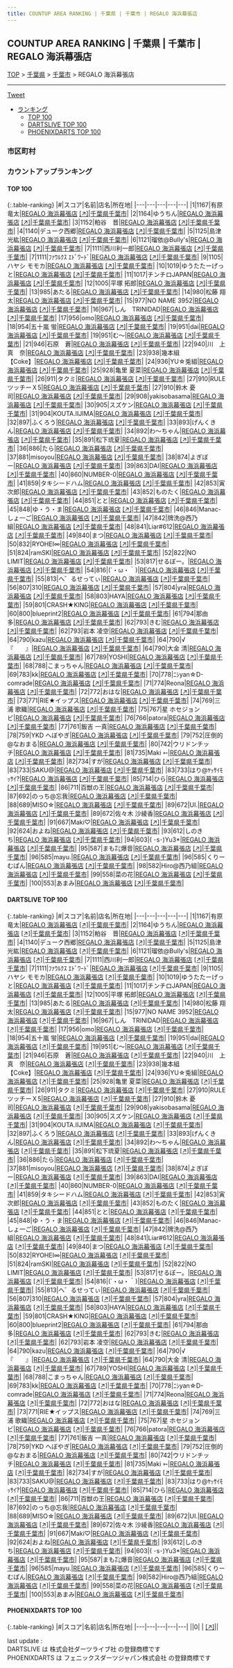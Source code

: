```yaml
---
title: COUNTUP AREA RANKING | 千葉県 | 千葉市 | REGALO 海浜幕張店
---
```

## COUNTUP AREA RANKING | 千葉県 | 千葉市 | REGALO 海浜幕張店

[TOP](/darts/rank/) > [千葉県](/darts/rank/千葉県/) > [千葉市](/darts/rank/千葉県/千葉市/) > REGALO 海浜幕張店

___

<a href="https://twitter.com/share?ref_src=twsrc%5Etfw" data-text="COUNTUP AREA RANKING | 千葉県千葉市REGALO 海浜幕張店" class="twitter-share-button" data-hashtags="DARTSLIVE,PHOENIXDARTS,darts,ダーツ" data-show-count="false">Tweet</a>

* [ランキング](#カウントアップランキング)
    * [TOP 100](#top-100)
    * [DARTSLIVE TOP 100](#dartslive-top-100)
    * [PHOENIXDARTS TOP 100](#phoenixdarts-top-100)

### 市区町村

<ul>

</ul>

### カウントアップランキング

#### TOP 100



{:.table-ranking}
|#|スコア|名前|店名|所在地|
|---|---|---|---|---|
|1|1167|<span class="rank-name-dl">有原 竜太</span>|<a href="/darts/rank/shops/b5b90037bdfacbd058d385ea46352d8f.html">REGALO 海浜幕張店</a> <a href="https://search.dartslive.com/jp/shop/b5b90037bdfacbd058d385ea46352d8f">[↗]</a>|<a href="/darts/rank/千葉県/千葉市">千葉県千葉市</a>|
|2|1164|<span class="rank-name-dl">ゆうちん</span>|<a href="/darts/rank/shops/b5b90037bdfacbd058d385ea46352d8f.html">REGALO 海浜幕張店</a> <a href="https://search.dartslive.com/jp/shop/b5b90037bdfacbd058d385ea46352d8f">[↗]</a>|<a href="/darts/rank/千葉県/千葉市">千葉県千葉市</a>|
|3|1152|<span class="rank-name-dl">粕谷　晋</span>|<a href="/darts/rank/shops/b5b90037bdfacbd058d385ea46352d8f.html">REGALO 海浜幕張店</a> <a href="https://search.dartslive.com/jp/shop/b5b90037bdfacbd058d385ea46352d8f">[↗]</a>|<a href="/darts/rank/千葉県/千葉市">千葉県千葉市</a>|
|4|1140|<span class="rank-name-dl">デューク西郷</span>|<a href="/darts/rank/shops/b5b90037bdfacbd058d385ea46352d8f.html">REGALO 海浜幕張店</a> <a href="https://search.dartslive.com/jp/shop/b5b90037bdfacbd058d385ea46352d8f">[↗]</a>|<a href="/darts/rank/千葉県/千葉市">千葉県千葉市</a>|
|5|1125|<span class="rank-name-dl">島津 光紘</span>|<a href="/darts/rank/shops/b5b90037bdfacbd058d385ea46352d8f.html">REGALO 海浜幕張店</a> <a href="https://search.dartslive.com/jp/shop/b5b90037bdfacbd058d385ea46352d8f">[↗]</a>|<a href="/darts/rank/千葉県/千葉市">千葉県千葉市</a>|
|6|1121|<span class="rank-name-dl">瑠依@Bully&#x27;s</span>|<a href="/darts/rank/shops/b5b90037bdfacbd058d385ea46352d8f.html">REGALO 海浜幕張店</a> <a href="https://search.dartslive.com/jp/shop/b5b90037bdfacbd058d385ea46352d8f">[↗]</a>|<a href="/darts/rank/千葉県/千葉市">千葉県千葉市</a>|
|7|1111|<span class="rank-name-dl">西川利一郎</span>|<a href="/darts/rank/shops/b5b90037bdfacbd058d385ea46352d8f.html">REGALO 海浜幕張店</a> <a href="https://search.dartslive.com/jp/shop/b5b90037bdfacbd058d385ea46352d8f">[↗]</a>|<a href="/darts/rank/千葉県/千葉市">千葉県千葉市</a>|
|7|1111|<span class="rank-name-dl">ﾌｧｳﾙｸｽ ｴﾄﾞﾜｰﾄﾞ</span>|<a href="/darts/rank/shops/b5b90037bdfacbd058d385ea46352d8f.html">REGALO 海浜幕張店</a> <a href="https://search.dartslive.com/jp/shop/b5b90037bdfacbd058d385ea46352d8f">[↗]</a>|<a href="/darts/rank/千葉県/千葉市">千葉県千葉市</a>|
|9|1105|<span class="rank-name-dl">ハヤシ モモカ</span>|<a href="/darts/rank/shops/b5b90037bdfacbd058d385ea46352d8f.html">REGALO 海浜幕張店</a> <a href="https://search.dartslive.com/jp/shop/b5b90037bdfacbd058d385ea46352d8f">[↗]</a>|<a href="/darts/rank/千葉県/千葉市">千葉県千葉市</a>|
|10|1019|<span class="rank-name-dl">ゆうたたーげっと</span>|<a href="/darts/rank/shops/b5b90037bdfacbd058d385ea46352d8f.html">REGALO 海浜幕張店</a> <a href="https://search.dartslive.com/jp/shop/b5b90037bdfacbd058d385ea46352d8f">[↗]</a>|<a href="/darts/rank/千葉県/千葉市">千葉県千葉市</a>|
|11|1017|<span class="rank-name-dl">チンチロJAPAN</span>|<a href="/darts/rank/shops/b5b90037bdfacbd058d385ea46352d8f.html">REGALO 海浜幕張店</a> <a href="https://search.dartslive.com/jp/shop/b5b90037bdfacbd058d385ea46352d8f">[↗]</a>|<a href="/darts/rank/千葉県/千葉市">千葉県千葉市</a>|
|12|1005|<span class="rank-name-dl">平塚 拓郎</span>|<a href="/darts/rank/shops/b5b90037bdfacbd058d385ea46352d8f.html">REGALO 海浜幕張店</a> <a href="https://search.dartslive.com/jp/shop/b5b90037bdfacbd058d385ea46352d8f">[↗]</a>|<a href="/darts/rank/千葉県/千葉市">千葉県千葉市</a>|
|13|985|<span class="rank-name-dl">あたる</span>|<a href="/darts/rank/shops/b5b90037bdfacbd058d385ea46352d8f.html">REGALO 海浜幕張店</a> <a href="https://search.dartslive.com/jp/shop/b5b90037bdfacbd058d385ea46352d8f">[↗]</a>|<a href="/darts/rank/千葉県/千葉市">千葉県千葉市</a>|
|14|980|<span class="rank-name-dl">松藤 翔太</span>|<a href="/darts/rank/shops/b5b90037bdfacbd058d385ea46352d8f.html">REGALO 海浜幕張店</a> <a href="https://search.dartslive.com/jp/shop/b5b90037bdfacbd058d385ea46352d8f">[↗]</a>|<a href="/darts/rank/千葉県/千葉市">千葉県千葉市</a>|
|15|977|<span class="rank-name-dl">NO NAME 3952</span>|<a href="/darts/rank/shops/b5b90037bdfacbd058d385ea46352d8f.html">REGALO 海浜幕張店</a> <a href="https://search.dartslive.com/jp/shop/b5b90037bdfacbd058d385ea46352d8f">[↗]</a>|<a href="/darts/rank/千葉県/千葉市">千葉県千葉市</a>|
|16|967|<span class="rank-name-dl">しん　TRINIDAD</span>|<a href="/darts/rank/shops/b5b90037bdfacbd058d385ea46352d8f.html">REGALO 海浜幕張店</a> <a href="https://search.dartslive.com/jp/shop/b5b90037bdfacbd058d385ea46352d8f">[↗]</a>|<a href="/darts/rank/千葉県/千葉市">千葉県千葉市</a>|
|17|956|<span class="rank-name-dl">omo</span>|<a href="/darts/rank/shops/b5b90037bdfacbd058d385ea46352d8f.html">REGALO 海浜幕張店</a> <a href="https://search.dartslive.com/jp/shop/b5b90037bdfacbd058d385ea46352d8f">[↗]</a>|<a href="/darts/rank/千葉県/千葉市">千葉県千葉市</a>|
|18|954|<span class="rank-name-dl">五十嵐 蛍</span>|<a href="/darts/rank/shops/b5b90037bdfacbd058d385ea46352d8f.html">REGALO 海浜幕張店</a> <a href="https://search.dartslive.com/jp/shop/b5b90037bdfacbd058d385ea46352d8f">[↗]</a>|<a href="/darts/rank/千葉県/千葉市">千葉県千葉市</a>|
|19|951|<span class="rank-name-dl">dai</span>|<a href="/darts/rank/shops/b5b90037bdfacbd058d385ea46352d8f.html">REGALO 海浜幕張店</a> <a href="https://search.dartslive.com/jp/shop/b5b90037bdfacbd058d385ea46352d8f">[↗]</a>|<a href="/darts/rank/千葉県/千葉市">千葉県千葉市</a>|
|19|951|<span class="rank-name-dl">む〜</span>|<a href="/darts/rank/shops/b5b90037bdfacbd058d385ea46352d8f.html">REGALO 海浜幕張店</a> <a href="https://search.dartslive.com/jp/shop/b5b90037bdfacbd058d385ea46352d8f">[↗]</a>|<a href="/darts/rank/千葉県/千葉市">千葉県千葉市</a>|
|21|946|<span class="rank-name-dl">石原　蒼</span>|<a href="/darts/rank/shops/b5b90037bdfacbd058d385ea46352d8f.html">REGALO 海浜幕張店</a> <a href="https://search.dartslive.com/jp/shop/b5b90037bdfacbd058d385ea46352d8f">[↗]</a>|<a href="/darts/rank/千葉県/千葉市">千葉県千葉市</a>|
|22|940|<span class="rank-name-dl">川　上　　真　奈</span>|<a href="/darts/rank/shops/b5b90037bdfacbd058d385ea46352d8f.html">REGALO 海浜幕張店</a> <a href="https://search.dartslive.com/jp/shop/b5b90037bdfacbd058d385ea46352d8f">[↗]</a>|<a href="/darts/rank/千葉県/千葉市">千葉県千葉市</a>|
|23|938|<span class="rank-name-dl">幾本組【Coke】</span>|<a href="/darts/rank/shops/b5b90037bdfacbd058d385ea46352d8f.html">REGALO 海浜幕張店</a> <a href="https://search.dartslive.com/jp/shop/b5b90037bdfacbd058d385ea46352d8f">[↗]</a>|<a href="/darts/rank/千葉県/千葉市">千葉県千葉市</a>|
|24|936|<span class="rank-name-dl">YU☆兎組</span>|<a href="/darts/rank/shops/b5b90037bdfacbd058d385ea46352d8f.html">REGALO 海浜幕張店</a> <a href="https://search.dartslive.com/jp/shop/b5b90037bdfacbd058d385ea46352d8f">[↗]</a>|<a href="/darts/rank/千葉県/千葉市">千葉県千葉市</a>|
|25|928|<span class="rank-name-dl">亀里 夏菜</span>|<a href="/darts/rank/shops/b5b90037bdfacbd058d385ea46352d8f.html">REGALO 海浜幕張店</a> <a href="https://search.dartslive.com/jp/shop/b5b90037bdfacbd058d385ea46352d8f">[↗]</a>|<a href="/darts/rank/千葉県/千葉市">千葉県千葉市</a>|
|26|911|<span class="rank-name-dl">タクミ</span>|<a href="/darts/rank/shops/b5b90037bdfacbd058d385ea46352d8f.html">REGALO 海浜幕張店</a> <a href="https://search.dartslive.com/jp/shop/b5b90037bdfacbd058d385ea46352d8f">[↗]</a>|<a href="/darts/rank/千葉県/千葉市">千葉県千葉市</a>|
|27|910|<span class="rank-name-dl">RULEツッチーＸ5</span>|<a href="/darts/rank/shops/b5b90037bdfacbd058d385ea46352d8f.html">REGALO 海浜幕張店</a> <a href="https://search.dartslive.com/jp/shop/b5b90037bdfacbd058d385ea46352d8f">[↗]</a>|<a href="/darts/rank/千葉県/千葉市">千葉県千葉市</a>|
|27|910|<span class="rank-name-dl">鈴木 憂司</span>|<a href="/darts/rank/shops/b5b90037bdfacbd058d385ea46352d8f.html">REGALO 海浜幕張店</a> <a href="https://search.dartslive.com/jp/shop/b5b90037bdfacbd058d385ea46352d8f">[↗]</a>|<a href="/darts/rank/千葉県/千葉市">千葉県千葉市</a>|
|29|908|<span class="rank-name-dl">yakisobasama</span>|<a href="/darts/rank/shops/b5b90037bdfacbd058d385ea46352d8f.html">REGALO 海浜幕張店</a> <a href="https://search.dartslive.com/jp/shop/b5b90037bdfacbd058d385ea46352d8f">[↗]</a>|<a href="/darts/rank/千葉県/千葉市">千葉県千葉市</a>|
|30|905|<span class="rank-name-dl">スズケン</span>|<a href="/darts/rank/shops/b5b90037bdfacbd058d385ea46352d8f.html">REGALO 海浜幕張店</a> <a href="https://search.dartslive.com/jp/shop/b5b90037bdfacbd058d385ea46352d8f">[↗]</a>|<a href="/darts/rank/千葉県/千葉市">千葉県千葉市</a>|
|31|904|<span class="rank-name-dl">KOUTA.IIJIMA</span>|<a href="/darts/rank/shops/b5b90037bdfacbd058d385ea46352d8f.html">REGALO 海浜幕張店</a> <a href="https://search.dartslive.com/jp/shop/b5b90037bdfacbd058d385ea46352d8f">[↗]</a>|<a href="/darts/rank/千葉県/千葉市">千葉県千葉市</a>|
|32|897|<span class="rank-name-dl">ふくろう</span>|<a href="/darts/rank/shops/b5b90037bdfacbd058d385ea46352d8f.html">REGALO 海浜幕張店</a> <a href="https://search.dartslive.com/jp/shop/b5b90037bdfacbd058d385ea46352d8f">[↗]</a>|<a href="/darts/rank/千葉県/千葉市">千葉県千葉市</a>|
|33|893|<span class="rank-name-dl">げんくきん</span>|<a href="/darts/rank/shops/b5b90037bdfacbd058d385ea46352d8f.html">REGALO 海浜幕張店</a> <a href="https://search.dartslive.com/jp/shop/b5b90037bdfacbd058d385ea46352d8f">[↗]</a>|<a href="/darts/rank/千葉県/千葉市">千葉県千葉市</a>|
|34|892|<span class="rank-name-dl">わ〜ちゃん</span>|<a href="/darts/rank/shops/b5b90037bdfacbd058d385ea46352d8f.html">REGALO 海浜幕張店</a> <a href="https://search.dartslive.com/jp/shop/b5b90037bdfacbd058d385ea46352d8f">[↗]</a>|<a href="/darts/rank/千葉県/千葉市">千葉県千葉市</a>|
|35|891|<span class="rank-name-dl">松下琉夏</span>|<a href="/darts/rank/shops/b5b90037bdfacbd058d385ea46352d8f.html">REGALO 海浜幕張店</a> <a href="https://search.dartslive.com/jp/shop/b5b90037bdfacbd058d385ea46352d8f">[↗]</a>|<a href="/darts/rank/千葉県/千葉市">千葉県千葉市</a>|
|36|886|<span class="rank-name-dl">たら</span>|<a href="/darts/rank/shops/b5b90037bdfacbd058d385ea46352d8f.html">REGALO 海浜幕張店</a> <a href="https://search.dartslive.com/jp/shop/b5b90037bdfacbd058d385ea46352d8f">[↗]</a>|<a href="/darts/rank/千葉県/千葉市">千葉県千葉市</a>|
|37|881|<span class="rank-name-dl">misoyou</span>|<a href="/darts/rank/shops/b5b90037bdfacbd058d385ea46352d8f.html">REGALO 海浜幕張店</a> <a href="https://search.dartslive.com/jp/shop/b5b90037bdfacbd058d385ea46352d8f">[↗]</a>|<a href="/darts/rank/千葉県/千葉市">千葉県千葉市</a>|
|38|874|<span class="rank-name-dl">よぎぼー</span>|<a href="/darts/rank/shops/b5b90037bdfacbd058d385ea46352d8f.html">REGALO 海浜幕張店</a> <a href="https://search.dartslive.com/jp/shop/b5b90037bdfacbd058d385ea46352d8f">[↗]</a>|<a href="/darts/rank/千葉県/千葉市">千葉県千葉市</a>|
|39|863|<span class="rank-name-dl">DAI</span>|<a href="/darts/rank/shops/b5b90037bdfacbd058d385ea46352d8f.html">REGALO 海浜幕張店</a> <a href="https://search.dartslive.com/jp/shop/b5b90037bdfacbd058d385ea46352d8f">[↗]</a>|<a href="/darts/rank/千葉県/千葉市">千葉県千葉市</a>|
|40|860|<span class="rank-name-dl">NUMBER-0</span>|<a href="/darts/rank/shops/b5b90037bdfacbd058d385ea46352d8f.html">REGALO 海浜幕張店</a> <a href="https://search.dartslive.com/jp/shop/b5b90037bdfacbd058d385ea46352d8f">[↗]</a>|<a href="/darts/rank/千葉県/千葉市">千葉県千葉市</a>|
|41|859|<span class="rank-name-dl">タキシードハム</span>|<a href="/darts/rank/shops/b5b90037bdfacbd058d385ea46352d8f.html">REGALO 海浜幕張店</a> <a href="https://search.dartslive.com/jp/shop/b5b90037bdfacbd058d385ea46352d8f">[↗]</a>|<a href="/darts/rank/千葉県/千葉市">千葉県千葉市</a>|
|42|853|<span class="rank-name-dl">寅次郎</span>|<a href="/darts/rank/shops/b5b90037bdfacbd058d385ea46352d8f.html">REGALO 海浜幕張店</a> <a href="https://search.dartslive.com/jp/shop/b5b90037bdfacbd058d385ea46352d8f">[↗]</a>|<a href="/darts/rank/千葉県/千葉市">千葉県千葉市</a>|
|43|852|<span class="rank-name-dl">ものたく</span>|<a href="/darts/rank/shops/b5b90037bdfacbd058d385ea46352d8f.html">REGALO 海浜幕張店</a> <a href="https://search.dartslive.com/jp/shop/b5b90037bdfacbd058d385ea46352d8f">[↗]</a>|<a href="/darts/rank/千葉県/千葉市">千葉県千葉市</a>|
|44|851|<span class="rank-name-dl">とと</span>|<a href="/darts/rank/shops/b5b90037bdfacbd058d385ea46352d8f.html">REGALO 海浜幕張店</a> <a href="https://search.dartslive.com/jp/shop/b5b90037bdfacbd058d385ea46352d8f">[↗]</a>|<a href="/darts/rank/千葉県/千葉市">千葉県千葉市</a>|
|45|848|<span class="rank-name-dl">ゆ・う・ま</span>|<a href="/darts/rank/shops/b5b90037bdfacbd058d385ea46352d8f.html">REGALO 海浜幕張店</a> <a href="https://search.dartslive.com/jp/shop/b5b90037bdfacbd058d385ea46352d8f">[↗]</a>|<a href="/darts/rank/千葉県/千葉市">千葉県千葉市</a>|
|46|846|<span class="rank-name-dl">Manac-しょ一ご</span>|<a href="/darts/rank/shops/b5b90037bdfacbd058d385ea46352d8f.html">REGALO 海浜幕張店</a> <a href="https://search.dartslive.com/jp/shop/b5b90037bdfacbd058d385ea46352d8f">[↗]</a>|<a href="/darts/rank/千葉県/千葉市">千葉県千葉市</a>|
|47|842|<span class="rank-name-dl">牌洗@西乃組</span>|<a href="/darts/rank/shops/b5b90037bdfacbd058d385ea46352d8f.html">REGALO 海浜幕張店</a> <a href="https://search.dartslive.com/jp/shop/b5b90037bdfacbd058d385ea46352d8f">[↗]</a>|<a href="/darts/rank/千葉県/千葉市">千葉県千葉市</a>|
|48|841|<span class="rank-name-dl">Liar#612</span>|<a href="/darts/rank/shops/b5b90037bdfacbd058d385ea46352d8f.html">REGALO 海浜幕張店</a> <a href="https://search.dartslive.com/jp/shop/b5b90037bdfacbd058d385ea46352d8f">[↗]</a>|<a href="/darts/rank/千葉県/千葉市">千葉県千葉市</a>|
|49|840|<span class="rank-name-dl">まつ</span>|<a href="/darts/rank/shops/b5b90037bdfacbd058d385ea46352d8f.html">REGALO 海浜幕張店</a> <a href="https://search.dartslive.com/jp/shop/b5b90037bdfacbd058d385ea46352d8f">[↗]</a>|<a href="/darts/rank/千葉県/千葉市">千葉県千葉市</a>|
|50|832|<span class="rank-name-dl">RYOHEI∞</span>|<a href="/darts/rank/shops/b5b90037bdfacbd058d385ea46352d8f.html">REGALO 海浜幕張店</a> <a href="https://search.dartslive.com/jp/shop/b5b90037bdfacbd058d385ea46352d8f">[↗]</a>|<a href="/darts/rank/千葉県/千葉市">千葉県千葉市</a>|
|51|824|<span class="rank-name-dl">ramSKI</span>|<a href="/darts/rank/shops/b5b90037bdfacbd058d385ea46352d8f.html">REGALO 海浜幕張店</a> <a href="https://search.dartslive.com/jp/shop/b5b90037bdfacbd058d385ea46352d8f">[↗]</a>|<a href="/darts/rank/千葉県/千葉市">千葉県千葉市</a>|
|52|822|<span class="rank-name-dl">NO LIMIT</span>|<a href="/darts/rank/shops/b5b90037bdfacbd058d385ea46352d8f.html">REGALO 海浜幕張店</a> <a href="https://search.dartslive.com/jp/shop/b5b90037bdfacbd058d385ea46352d8f">[↗]</a>|<a href="/darts/rank/千葉県/千葉市">千葉県千葉市</a>|
|53|817|<span class="rank-name-dl">せるぼー。</span>|<a href="/darts/rank/shops/b5b90037bdfacbd058d385ea46352d8f.html">REGALO 海浜幕張店</a> <a href="https://search.dartslive.com/jp/shop/b5b90037bdfacbd058d385ea46352d8f">[↗]</a>|<a href="/darts/rank/千葉県/千葉市">千葉県千葉市</a>|
|54|816|<span class="rank-name-dl">(´・ω・｀)</span>|<a href="/darts/rank/shops/b5b90037bdfacbd058d385ea46352d8f.html">REGALO 海浜幕張店</a> <a href="https://search.dartslive.com/jp/shop/b5b90037bdfacbd058d385ea46352d8f">[↗]</a>|<a href="/darts/rank/千葉県/千葉市">千葉県千葉市</a>|
|55|813|<span class="rank-name-dl">へ゛るせってぃ</span>|<a href="/darts/rank/shops/b5b90037bdfacbd058d385ea46352d8f.html">REGALO 海浜幕張店</a> <a href="https://search.dartslive.com/jp/shop/b5b90037bdfacbd058d385ea46352d8f">[↗]</a>|<a href="/darts/rank/千葉県/千葉市">千葉県千葉市</a>|
|56|807|<span class="rank-name-dl">310</span>|<a href="/darts/rank/shops/b5b90037bdfacbd058d385ea46352d8f.html">REGALO 海浜幕張店</a> <a href="https://search.dartslive.com/jp/shop/b5b90037bdfacbd058d385ea46352d8f">[↗]</a>|<a href="/darts/rank/千葉県/千葉市">千葉県千葉市</a>|
|57|804|<span class="rank-name-dl">yra</span>|<a href="/darts/rank/shops/b5b90037bdfacbd058d385ea46352d8f.html">REGALO 海浜幕張店</a> <a href="https://search.dartslive.com/jp/shop/b5b90037bdfacbd058d385ea46352d8f">[↗]</a>|<a href="/darts/rank/千葉県/千葉市">千葉県千葉市</a>|
|58|803|<span class="rank-name-dl">HAYA</span>|<a href="/darts/rank/shops/b5b90037bdfacbd058d385ea46352d8f.html">REGALO 海浜幕張店</a> <a href="https://search.dartslive.com/jp/shop/b5b90037bdfacbd058d385ea46352d8f">[↗]</a>|<a href="/darts/rank/千葉県/千葉市">千葉県千葉市</a>|
|59|801|<span class="rank-name-dl">CRASH★KING</span>|<a href="/darts/rank/shops/b5b90037bdfacbd058d385ea46352d8f.html">REGALO 海浜幕張店</a> <a href="https://search.dartslive.com/jp/shop/b5b90037bdfacbd058d385ea46352d8f">[↗]</a>|<a href="/darts/rank/千葉県/千葉市">千葉県千葉市</a>|
|60|800|<span class="rank-name-dl">blueprint2</span>|<a href="/darts/rank/shops/b5b90037bdfacbd058d385ea46352d8f.html">REGALO 海浜幕張店</a> <a href="https://search.dartslive.com/jp/shop/b5b90037bdfacbd058d385ea46352d8f">[↗]</a>|<a href="/darts/rank/千葉県/千葉市">千葉県千葉市</a>|
|61|794|<span class="rank-name-dl">那由多</span>|<a href="/darts/rank/shops/b5b90037bdfacbd058d385ea46352d8f.html">REGALO 海浜幕張店</a> <a href="https://search.dartslive.com/jp/shop/b5b90037bdfacbd058d385ea46352d8f">[↗]</a>|<a href="/darts/rank/千葉県/千葉市">千葉県千葉市</a>|
|62|793|<span class="rank-name-dl">きむ</span>|<a href="/darts/rank/shops/b5b90037bdfacbd058d385ea46352d8f.html">REGALO 海浜幕張店</a> <a href="https://search.dartslive.com/jp/shop/b5b90037bdfacbd058d385ea46352d8f">[↗]</a>|<a href="/darts/rank/千葉県/千葉市">千葉県千葉市</a>|
|62|793|<span class="rank-name-dl">岩本 凌空</span>|<a href="/darts/rank/shops/b5b90037bdfacbd058d385ea46352d8f.html">REGALO 海浜幕張店</a> <a href="https://search.dartslive.com/jp/shop/b5b90037bdfacbd058d385ea46352d8f">[↗]</a>|<a href="/darts/rank/千葉県/千葉市">千葉県千葉市</a>|
|64|790|<span class="rank-name-dl">kazu</span>|<a href="/darts/rank/shops/b5b90037bdfacbd058d385ea46352d8f.html">REGALO 海浜幕張店</a> <a href="https://search.dartslive.com/jp/shop/b5b90037bdfacbd058d385ea46352d8f">[↗]</a>|<a href="/darts/rank/千葉県/千葉市">千葉県千葉市</a>|
|64|790|<span class="rank-name-dl">√『　　』</span>|<a href="/darts/rank/shops/b5b90037bdfacbd058d385ea46352d8f.html">REGALO 海浜幕張店</a> <a href="https://search.dartslive.com/jp/shop/b5b90037bdfacbd058d385ea46352d8f">[↗]</a>|<a href="/darts/rank/千葉県/千葉市">千葉県千葉市</a>|
|64|790|<span class="rank-name-dl">大金 清</span>|<a href="/darts/rank/shops/b5b90037bdfacbd058d385ea46352d8f.html">REGALO 海浜幕張店</a> <a href="https://search.dartslive.com/jp/shop/b5b90037bdfacbd058d385ea46352d8f">[↗]</a>|<a href="/darts/rank/千葉県/千葉市">千葉県千葉市</a>|
|67|789|<span class="rank-name-dl">YOSHI</span>|<a href="/darts/rank/shops/b5b90037bdfacbd058d385ea46352d8f.html">REGALO 海浜幕張店</a> <a href="https://search.dartslive.com/jp/shop/b5b90037bdfacbd058d385ea46352d8f">[↗]</a>|<a href="/darts/rank/千葉県/千葉市">千葉県千葉市</a>|
|68|788|<span class="rank-name-dl">こまっちゃん</span>|<a href="/darts/rank/shops/b5b90037bdfacbd058d385ea46352d8f.html">REGALO 海浜幕張店</a> <a href="https://search.dartslive.com/jp/shop/b5b90037bdfacbd058d385ea46352d8f">[↗]</a>|<a href="/darts/rank/千葉県/千葉市">千葉県千葉市</a>|
|69|783|<span class="rank-name-dl">kk</span>|<a href="/darts/rank/shops/b5b90037bdfacbd058d385ea46352d8f.html">REGALO 海浜幕張店</a> <a href="https://search.dartslive.com/jp/shop/b5b90037bdfacbd058d385ea46352d8f">[↗]</a>|<a href="/darts/rank/千葉県/千葉市">千葉県千葉市</a>|
|70|778|<span class="rank-name-dl">ﾆｼyan☆D-comrade</span>|<a href="/darts/rank/shops/b5b90037bdfacbd058d385ea46352d8f.html">REGALO 海浜幕張店</a> <a href="https://search.dartslive.com/jp/shop/b5b90037bdfacbd058d385ea46352d8f">[↗]</a>|<a href="/darts/rank/千葉県/千葉市">千葉県千葉市</a>|
|71|774|<span class="rank-name-dl">Reona</span>|<a href="/darts/rank/shops/b5b90037bdfacbd058d385ea46352d8f.html">REGALO 海浜幕張店</a> <a href="https://search.dartslive.com/jp/shop/b5b90037bdfacbd058d385ea46352d8f">[↗]</a>|<a href="/darts/rank/千葉県/千葉市">千葉県千葉市</a>|
|72|772|<span class="rank-name-dl">おはな</span>|<a href="/darts/rank/shops/b5b90037bdfacbd058d385ea46352d8f.html">REGALO 海浜幕張店</a> <a href="https://search.dartslive.com/jp/shop/b5b90037bdfacbd058d385ea46352d8f">[↗]</a>|<a href="/darts/rank/千葉県/千葉市">千葉県千葉市</a>|
|73|771|<span class="rank-name-dl">RIE★イップス</span>|<a href="/darts/rank/shops/b5b90037bdfacbd058d385ea46352d8f.html">REGALO 海浜幕張店</a> <a href="https://search.dartslive.com/jp/shop/b5b90037bdfacbd058d385ea46352d8f">[↗]</a>|<a href="/darts/rank/千葉県/千葉市">千葉県千葉市</a>|
|74|769|<span class="rank-name-dl">三浦 歌織</span>|<a href="/darts/rank/shops/b5b90037bdfacbd058d385ea46352d8f.html">REGALO 海浜幕張店</a> <a href="https://search.dartslive.com/jp/shop/b5b90037bdfacbd058d385ea46352d8f">[↗]</a>|<a href="/darts/rank/千葉県/千葉市">千葉県千葉市</a>|
|75|767|<span class="rank-name-dl">星 ホセジョンビ</span>|<a href="/darts/rank/shops/b5b90037bdfacbd058d385ea46352d8f.html">REGALO 海浜幕張店</a> <a href="https://search.dartslive.com/jp/shop/b5b90037bdfacbd058d385ea46352d8f">[↗]</a>|<a href="/darts/rank/千葉県/千葉市">千葉県千葉市</a>|
|76|766|<span class="rank-name-dl">patora</span>|<a href="/darts/rank/shops/b5b90037bdfacbd058d385ea46352d8f.html">REGALO 海浜幕張店</a> <a href="https://search.dartslive.com/jp/shop/b5b90037bdfacbd058d385ea46352d8f">[↗]</a>|<a href="/darts/rank/千葉県/千葉市">千葉県千葉市</a>|
|77|761|<span class="rank-name-dl">飯吉 一真</span>|<a href="/darts/rank/shops/b5b90037bdfacbd058d385ea46352d8f.html">REGALO 海浜幕張店</a> <a href="https://search.dartslive.com/jp/shop/b5b90037bdfacbd058d385ea46352d8f">[↗]</a>|<a href="/darts/rank/千葉県/千葉市">千葉県千葉市</a>|
|78|759|<span class="rank-name-dl">YKD へぼやぎ</span>|<a href="/darts/rank/shops/b5b90037bdfacbd058d385ea46352d8f.html">REGALO 海浜幕張店</a> <a href="https://search.dartslive.com/jp/shop/b5b90037bdfacbd058d385ea46352d8f">[↗]</a>|<a href="/darts/rank/千葉県/千葉市">千葉県千葉市</a>|
|79|752|<span class="rank-name-dl">圧倒的@なおまる</span>|<a href="/darts/rank/shops/b5b90037bdfacbd058d385ea46352d8f.html">REGALO 海浜幕張店</a> <a href="https://search.dartslive.com/jp/shop/b5b90037bdfacbd058d385ea46352d8f">[↗]</a>|<a href="/darts/rank/千葉県/千葉市">千葉県千葉市</a>|
|80|742|<span class="rank-name-dl">ウリドンチッチ</span>|<a href="/darts/rank/shops/b5b90037bdfacbd058d385ea46352d8f.html">REGALO 海浜幕張店</a> <a href="https://search.dartslive.com/jp/shop/b5b90037bdfacbd058d385ea46352d8f">[↗]</a>|<a href="/darts/rank/千葉県/千葉市">千葉県千葉市</a>|
|81|735|<span class="rank-name-dl">Maki ➳</span>|<a href="/darts/rank/shops/b5b90037bdfacbd058d385ea46352d8f.html">REGALO 海浜幕張店</a> <a href="https://search.dartslive.com/jp/shop/b5b90037bdfacbd058d385ea46352d8f">[↗]</a>|<a href="/darts/rank/千葉県/千葉市">千葉県千葉市</a>|
|82|734|<span class="rank-name-dl">すが</span>|<a href="/darts/rank/shops/b5b90037bdfacbd058d385ea46352d8f.html">REGALO 海浜幕張店</a> <a href="https://search.dartslive.com/jp/shop/b5b90037bdfacbd058d385ea46352d8f">[↗]</a>|<a href="/darts/rank/千葉県/千葉市">千葉県千葉市</a>|
|83|733|<span class="rank-name-dl">SAKU@</span>|<a href="/darts/rank/shops/b5b90037bdfacbd058d385ea46352d8f.html">REGALO 海浜幕張店</a> <a href="https://search.dartslive.com/jp/shop/b5b90037bdfacbd058d385ea46352d8f">[↗]</a>|<a href="/darts/rank/千葉県/千葉市">千葉県千葉市</a>|
|83|733|<span class="rank-name-dl">はり@ﾔｯｻｲﾓｯｻｲ?</span>|<a href="/darts/rank/shops/b5b90037bdfacbd058d385ea46352d8f.html">REGALO 海浜幕張店</a> <a href="https://search.dartslive.com/jp/shop/b5b90037bdfacbd058d385ea46352d8f">[↗]</a>|<a href="/darts/rank/千葉県/千葉市">千葉県千葉市</a>|
|85|714|<span class="rank-name-dl">ひら</span>|<a href="/darts/rank/shops/b5b90037bdfacbd058d385ea46352d8f.html">REGALO 海浜幕張店</a> <a href="https://search.dartslive.com/jp/shop/b5b90037bdfacbd058d385ea46352d8f">[↗]</a>|<a href="/darts/rank/千葉県/千葉市">千葉県千葉市</a>|
|86|711|<span class="rank-name-dl">百獣の王</span>|<a href="/darts/rank/shops/b5b90037bdfacbd058d385ea46352d8f.html">REGALO 海浜幕張店</a> <a href="https://search.dartslive.com/jp/shop/b5b90037bdfacbd058d385ea46352d8f">[↗]</a>|<a href="/darts/rank/千葉県/千葉市">千葉県千葉市</a>|
|87|692|<span class="rank-name-dl">のっち@忘我</span>|<a href="/darts/rank/shops/b5b90037bdfacbd058d385ea46352d8f.html">REGALO 海浜幕張店</a> <a href="https://search.dartslive.com/jp/shop/b5b90037bdfacbd058d385ea46352d8f">[↗]</a>|<a href="/darts/rank/千葉県/千葉市">千葉県千葉市</a>|
|88|689|<span class="rank-name-dl">MISO☆</span>|<a href="/darts/rank/shops/b5b90037bdfacbd058d385ea46352d8f.html">REGALO 海浜幕張店</a> <a href="https://search.dartslive.com/jp/shop/b5b90037bdfacbd058d385ea46352d8f">[↗]</a>|<a href="/darts/rank/千葉県/千葉市">千葉県千葉市</a>|
|89|672|<span class="rank-name-dl">UI.</span>|<a href="/darts/rank/shops/b5b90037bdfacbd058d385ea46352d8f.html">REGALO 海浜幕張店</a> <a href="https://search.dartslive.com/jp/shop/b5b90037bdfacbd058d385ea46352d8f">[↗]</a>|<a href="/darts/rank/千葉県/千葉市">千葉県千葉市</a>|
|89|672|<span class="rank-name-dl">佐々木 沙綾香</span>|<a href="/darts/rank/shops/b5b90037bdfacbd058d385ea46352d8f.html">REGALO 海浜幕張店</a> <a href="https://search.dartslive.com/jp/shop/b5b90037bdfacbd058d385ea46352d8f">[↗]</a>|<a href="/darts/rank/千葉県/千葉市">千葉県千葉市</a>|
|91|667|<span class="rank-name-dl">Maki♡</span>|<a href="/darts/rank/shops/b5b90037bdfacbd058d385ea46352d8f.html">REGALO 海浜幕張店</a> <a href="https://search.dartslive.com/jp/shop/b5b90037bdfacbd058d385ea46352d8f">[↗]</a>|<a href="/darts/rank/千葉県/千葉市">千葉県千葉市</a>|
|92|624|<span class="rank-name-dl">およね</span>|<a href="/darts/rank/shops/b5b90037bdfacbd058d385ea46352d8f.html">REGALO 海浜幕張店</a> <a href="https://search.dartslive.com/jp/shop/b5b90037bdfacbd058d385ea46352d8f">[↗]</a>|<a href="/darts/rank/千葉県/千葉市">千葉県千葉市</a>|
|93|612|<span class="rank-name-dl">しのきち</span>|<a href="/darts/rank/shops/b5b90037bdfacbd058d385ea46352d8f.html">REGALO 海浜幕張店</a> <a href="https://search.dartslive.com/jp/shop/b5b90037bdfacbd058d385ea46352d8f">[↗]</a>|<a href="/darts/rank/千葉県/千葉市">千葉県千葉市</a>|
|94|603|<span class="rank-name-dl">( ･s･)Yu3*</span>|<a href="/darts/rank/shops/b5b90037bdfacbd058d385ea46352d8f.html">REGALO 海浜幕張店</a> <a href="https://search.dartslive.com/jp/shop/b5b90037bdfacbd058d385ea46352d8f">[↗]</a>|<a href="/darts/rank/千葉県/千葉市">千葉県千葉市</a>|
|95|587|<span class="rank-name-dl">まも㌠爆音</span>|<a href="/darts/rank/shops/b5b90037bdfacbd058d385ea46352d8f.html">REGALO 海浜幕張店</a> <a href="https://search.dartslive.com/jp/shop/b5b90037bdfacbd058d385ea46352d8f">[↗]</a>|<a href="/darts/rank/千葉県/千葉市">千葉県千葉市</a>|
|96|585|<span class="rank-name-dl">mayu.</span>|<a href="/darts/rank/shops/b5b90037bdfacbd058d385ea46352d8f.html">REGALO 海浜幕張店</a> <a href="https://search.dartslive.com/jp/shop/b5b90037bdfacbd058d385ea46352d8f">[↗]</a>|<a href="/darts/rank/千葉県/千葉市">千葉県千葉市</a>|
|96|585|<span class="rank-name-dl">くりーむぱん</span>|<a href="/darts/rank/shops/b5b90037bdfacbd058d385ea46352d8f.html">REGALO 海浜幕張店</a> <a href="https://search.dartslive.com/jp/shop/b5b90037bdfacbd058d385ea46352d8f">[↗]</a>|<a href="/darts/rank/千葉県/千葉市">千葉県千葉市</a>|
|98|582|<span class="rank-name-dl">Hiro@西乃組</span>|<a href="/darts/rank/shops/b5b90037bdfacbd058d385ea46352d8f.html">REGALO 海浜幕張店</a> <a href="https://search.dartslive.com/jp/shop/b5b90037bdfacbd058d385ea46352d8f">[↗]</a>|<a href="/darts/rank/千葉県/千葉市">千葉県千葉市</a>|
|99|558|<span class="rank-name-dl">菜の花</span>|<a href="/darts/rank/shops/b5b90037bdfacbd058d385ea46352d8f.html">REGALO 海浜幕張店</a> <a href="https://search.dartslive.com/jp/shop/b5b90037bdfacbd058d385ea46352d8f">[↗]</a>|<a href="/darts/rank/千葉県/千葉市">千葉県千葉市</a>|
|100|553|<span class="rank-name-dl">あまみ</span>|<a href="/darts/rank/shops/b5b90037bdfacbd058d385ea46352d8f.html">REGALO 海浜幕張店</a> <a href="https://search.dartslive.com/jp/shop/b5b90037bdfacbd058d385ea46352d8f">[↗]</a>|<a href="/darts/rank/千葉県/千葉市">千葉県千葉市</a>|


#### DARTSLIVE TOP 100



{:.table-ranking}
|#|スコア|名前|店名|所在地|
|---|---|---|---|---|
|1|1167|<span class="rank-name-dl">有原 竜太</span>|<a href="/darts/rank/shops/b5b90037bdfacbd058d385ea46352d8f.html">REGALO 海浜幕張店</a> <a href="https://search.dartslive.com/jp/shop/b5b90037bdfacbd058d385ea46352d8f">[↗]</a>|<a href="/darts/rank/千葉県/千葉市">千葉県千葉市</a>|
|2|1164|<span class="rank-name-dl">ゆうちん</span>|<a href="/darts/rank/shops/b5b90037bdfacbd058d385ea46352d8f.html">REGALO 海浜幕張店</a> <a href="https://search.dartslive.com/jp/shop/b5b90037bdfacbd058d385ea46352d8f">[↗]</a>|<a href="/darts/rank/千葉県/千葉市">千葉県千葉市</a>|
|3|1152|<span class="rank-name-dl">粕谷　晋</span>|<a href="/darts/rank/shops/b5b90037bdfacbd058d385ea46352d8f.html">REGALO 海浜幕張店</a> <a href="https://search.dartslive.com/jp/shop/b5b90037bdfacbd058d385ea46352d8f">[↗]</a>|<a href="/darts/rank/千葉県/千葉市">千葉県千葉市</a>|
|4|1140|<span class="rank-name-dl">デューク西郷</span>|<a href="/darts/rank/shops/b5b90037bdfacbd058d385ea46352d8f.html">REGALO 海浜幕張店</a> <a href="https://search.dartslive.com/jp/shop/b5b90037bdfacbd058d385ea46352d8f">[↗]</a>|<a href="/darts/rank/千葉県/千葉市">千葉県千葉市</a>|
|5|1125|<span class="rank-name-dl">島津 光紘</span>|<a href="/darts/rank/shops/b5b90037bdfacbd058d385ea46352d8f.html">REGALO 海浜幕張店</a> <a href="https://search.dartslive.com/jp/shop/b5b90037bdfacbd058d385ea46352d8f">[↗]</a>|<a href="/darts/rank/千葉県/千葉市">千葉県千葉市</a>|
|6|1121|<span class="rank-name-dl">瑠依@Bully&#x27;s</span>|<a href="/darts/rank/shops/b5b90037bdfacbd058d385ea46352d8f.html">REGALO 海浜幕張店</a> <a href="https://search.dartslive.com/jp/shop/b5b90037bdfacbd058d385ea46352d8f">[↗]</a>|<a href="/darts/rank/千葉県/千葉市">千葉県千葉市</a>|
|7|1111|<span class="rank-name-dl">西川利一郎</span>|<a href="/darts/rank/shops/b5b90037bdfacbd058d385ea46352d8f.html">REGALO 海浜幕張店</a> <a href="https://search.dartslive.com/jp/shop/b5b90037bdfacbd058d385ea46352d8f">[↗]</a>|<a href="/darts/rank/千葉県/千葉市">千葉県千葉市</a>|
|7|1111|<span class="rank-name-dl">ﾌｧｳﾙｸｽ ｴﾄﾞﾜｰﾄﾞ</span>|<a href="/darts/rank/shops/b5b90037bdfacbd058d385ea46352d8f.html">REGALO 海浜幕張店</a> <a href="https://search.dartslive.com/jp/shop/b5b90037bdfacbd058d385ea46352d8f">[↗]</a>|<a href="/darts/rank/千葉県/千葉市">千葉県千葉市</a>|
|9|1105|<span class="rank-name-dl">ハヤシ モモカ</span>|<a href="/darts/rank/shops/b5b90037bdfacbd058d385ea46352d8f.html">REGALO 海浜幕張店</a> <a href="https://search.dartslive.com/jp/shop/b5b90037bdfacbd058d385ea46352d8f">[↗]</a>|<a href="/darts/rank/千葉県/千葉市">千葉県千葉市</a>|
|10|1019|<span class="rank-name-dl">ゆうたたーげっと</span>|<a href="/darts/rank/shops/b5b90037bdfacbd058d385ea46352d8f.html">REGALO 海浜幕張店</a> <a href="https://search.dartslive.com/jp/shop/b5b90037bdfacbd058d385ea46352d8f">[↗]</a>|<a href="/darts/rank/千葉県/千葉市">千葉県千葉市</a>|
|11|1017|<span class="rank-name-dl">チンチロJAPAN</span>|<a href="/darts/rank/shops/b5b90037bdfacbd058d385ea46352d8f.html">REGALO 海浜幕張店</a> <a href="https://search.dartslive.com/jp/shop/b5b90037bdfacbd058d385ea46352d8f">[↗]</a>|<a href="/darts/rank/千葉県/千葉市">千葉県千葉市</a>|
|12|1005|<span class="rank-name-dl">平塚 拓郎</span>|<a href="/darts/rank/shops/b5b90037bdfacbd058d385ea46352d8f.html">REGALO 海浜幕張店</a> <a href="https://search.dartslive.com/jp/shop/b5b90037bdfacbd058d385ea46352d8f">[↗]</a>|<a href="/darts/rank/千葉県/千葉市">千葉県千葉市</a>|
|13|985|<span class="rank-name-dl">あたる</span>|<a href="/darts/rank/shops/b5b90037bdfacbd058d385ea46352d8f.html">REGALO 海浜幕張店</a> <a href="https://search.dartslive.com/jp/shop/b5b90037bdfacbd058d385ea46352d8f">[↗]</a>|<a href="/darts/rank/千葉県/千葉市">千葉県千葉市</a>|
|14|980|<span class="rank-name-dl">松藤 翔太</span>|<a href="/darts/rank/shops/b5b90037bdfacbd058d385ea46352d8f.html">REGALO 海浜幕張店</a> <a href="https://search.dartslive.com/jp/shop/b5b90037bdfacbd058d385ea46352d8f">[↗]</a>|<a href="/darts/rank/千葉県/千葉市">千葉県千葉市</a>|
|15|977|<span class="rank-name-dl">NO NAME 3952</span>|<a href="/darts/rank/shops/b5b90037bdfacbd058d385ea46352d8f.html">REGALO 海浜幕張店</a> <a href="https://search.dartslive.com/jp/shop/b5b90037bdfacbd058d385ea46352d8f">[↗]</a>|<a href="/darts/rank/千葉県/千葉市">千葉県千葉市</a>|
|16|967|<span class="rank-name-dl">しん　TRINIDAD</span>|<a href="/darts/rank/shops/b5b90037bdfacbd058d385ea46352d8f.html">REGALO 海浜幕張店</a> <a href="https://search.dartslive.com/jp/shop/b5b90037bdfacbd058d385ea46352d8f">[↗]</a>|<a href="/darts/rank/千葉県/千葉市">千葉県千葉市</a>|
|17|956|<span class="rank-name-dl">omo</span>|<a href="/darts/rank/shops/b5b90037bdfacbd058d385ea46352d8f.html">REGALO 海浜幕張店</a> <a href="https://search.dartslive.com/jp/shop/b5b90037bdfacbd058d385ea46352d8f">[↗]</a>|<a href="/darts/rank/千葉県/千葉市">千葉県千葉市</a>|
|18|954|<span class="rank-name-dl">五十嵐 蛍</span>|<a href="/darts/rank/shops/b5b90037bdfacbd058d385ea46352d8f.html">REGALO 海浜幕張店</a> <a href="https://search.dartslive.com/jp/shop/b5b90037bdfacbd058d385ea46352d8f">[↗]</a>|<a href="/darts/rank/千葉県/千葉市">千葉県千葉市</a>|
|19|951|<span class="rank-name-dl">dai</span>|<a href="/darts/rank/shops/b5b90037bdfacbd058d385ea46352d8f.html">REGALO 海浜幕張店</a> <a href="https://search.dartslive.com/jp/shop/b5b90037bdfacbd058d385ea46352d8f">[↗]</a>|<a href="/darts/rank/千葉県/千葉市">千葉県千葉市</a>|
|19|951|<span class="rank-name-dl">む〜</span>|<a href="/darts/rank/shops/b5b90037bdfacbd058d385ea46352d8f.html">REGALO 海浜幕張店</a> <a href="https://search.dartslive.com/jp/shop/b5b90037bdfacbd058d385ea46352d8f">[↗]</a>|<a href="/darts/rank/千葉県/千葉市">千葉県千葉市</a>|
|21|946|<span class="rank-name-dl">石原　蒼</span>|<a href="/darts/rank/shops/b5b90037bdfacbd058d385ea46352d8f.html">REGALO 海浜幕張店</a> <a href="https://search.dartslive.com/jp/shop/b5b90037bdfacbd058d385ea46352d8f">[↗]</a>|<a href="/darts/rank/千葉県/千葉市">千葉県千葉市</a>|
|22|940|<span class="rank-name-dl">川　上　　真　奈</span>|<a href="/darts/rank/shops/b5b90037bdfacbd058d385ea46352d8f.html">REGALO 海浜幕張店</a> <a href="https://search.dartslive.com/jp/shop/b5b90037bdfacbd058d385ea46352d8f">[↗]</a>|<a href="/darts/rank/千葉県/千葉市">千葉県千葉市</a>|
|23|938|<span class="rank-name-dl">幾本組【Coke】</span>|<a href="/darts/rank/shops/b5b90037bdfacbd058d385ea46352d8f.html">REGALO 海浜幕張店</a> <a href="https://search.dartslive.com/jp/shop/b5b90037bdfacbd058d385ea46352d8f">[↗]</a>|<a href="/darts/rank/千葉県/千葉市">千葉県千葉市</a>|
|24|936|<span class="rank-name-dl">YU☆兎組</span>|<a href="/darts/rank/shops/b5b90037bdfacbd058d385ea46352d8f.html">REGALO 海浜幕張店</a> <a href="https://search.dartslive.com/jp/shop/b5b90037bdfacbd058d385ea46352d8f">[↗]</a>|<a href="/darts/rank/千葉県/千葉市">千葉県千葉市</a>|
|25|928|<span class="rank-name-dl">亀里 夏菜</span>|<a href="/darts/rank/shops/b5b90037bdfacbd058d385ea46352d8f.html">REGALO 海浜幕張店</a> <a href="https://search.dartslive.com/jp/shop/b5b90037bdfacbd058d385ea46352d8f">[↗]</a>|<a href="/darts/rank/千葉県/千葉市">千葉県千葉市</a>|
|26|911|<span class="rank-name-dl">タクミ</span>|<a href="/darts/rank/shops/b5b90037bdfacbd058d385ea46352d8f.html">REGALO 海浜幕張店</a> <a href="https://search.dartslive.com/jp/shop/b5b90037bdfacbd058d385ea46352d8f">[↗]</a>|<a href="/darts/rank/千葉県/千葉市">千葉県千葉市</a>|
|27|910|<span class="rank-name-dl">RULEツッチーＸ5</span>|<a href="/darts/rank/shops/b5b90037bdfacbd058d385ea46352d8f.html">REGALO 海浜幕張店</a> <a href="https://search.dartslive.com/jp/shop/b5b90037bdfacbd058d385ea46352d8f">[↗]</a>|<a href="/darts/rank/千葉県/千葉市">千葉県千葉市</a>|
|27|910|<span class="rank-name-dl">鈴木 憂司</span>|<a href="/darts/rank/shops/b5b90037bdfacbd058d385ea46352d8f.html">REGALO 海浜幕張店</a> <a href="https://search.dartslive.com/jp/shop/b5b90037bdfacbd058d385ea46352d8f">[↗]</a>|<a href="/darts/rank/千葉県/千葉市">千葉県千葉市</a>|
|29|908|<span class="rank-name-dl">yakisobasama</span>|<a href="/darts/rank/shops/b5b90037bdfacbd058d385ea46352d8f.html">REGALO 海浜幕張店</a> <a href="https://search.dartslive.com/jp/shop/b5b90037bdfacbd058d385ea46352d8f">[↗]</a>|<a href="/darts/rank/千葉県/千葉市">千葉県千葉市</a>|
|30|905|<span class="rank-name-dl">スズケン</span>|<a href="/darts/rank/shops/b5b90037bdfacbd058d385ea46352d8f.html">REGALO 海浜幕張店</a> <a href="https://search.dartslive.com/jp/shop/b5b90037bdfacbd058d385ea46352d8f">[↗]</a>|<a href="/darts/rank/千葉県/千葉市">千葉県千葉市</a>|
|31|904|<span class="rank-name-dl">KOUTA.IIJIMA</span>|<a href="/darts/rank/shops/b5b90037bdfacbd058d385ea46352d8f.html">REGALO 海浜幕張店</a> <a href="https://search.dartslive.com/jp/shop/b5b90037bdfacbd058d385ea46352d8f">[↗]</a>|<a href="/darts/rank/千葉県/千葉市">千葉県千葉市</a>|
|32|897|<span class="rank-name-dl">ふくろう</span>|<a href="/darts/rank/shops/b5b90037bdfacbd058d385ea46352d8f.html">REGALO 海浜幕張店</a> <a href="https://search.dartslive.com/jp/shop/b5b90037bdfacbd058d385ea46352d8f">[↗]</a>|<a href="/darts/rank/千葉県/千葉市">千葉県千葉市</a>|
|33|893|<span class="rank-name-dl">げんくきん</span>|<a href="/darts/rank/shops/b5b90037bdfacbd058d385ea46352d8f.html">REGALO 海浜幕張店</a> <a href="https://search.dartslive.com/jp/shop/b5b90037bdfacbd058d385ea46352d8f">[↗]</a>|<a href="/darts/rank/千葉県/千葉市">千葉県千葉市</a>|
|34|892|<span class="rank-name-dl">わ〜ちゃん</span>|<a href="/darts/rank/shops/b5b90037bdfacbd058d385ea46352d8f.html">REGALO 海浜幕張店</a> <a href="https://search.dartslive.com/jp/shop/b5b90037bdfacbd058d385ea46352d8f">[↗]</a>|<a href="/darts/rank/千葉県/千葉市">千葉県千葉市</a>|
|35|891|<span class="rank-name-dl">松下琉夏</span>|<a href="/darts/rank/shops/b5b90037bdfacbd058d385ea46352d8f.html">REGALO 海浜幕張店</a> <a href="https://search.dartslive.com/jp/shop/b5b90037bdfacbd058d385ea46352d8f">[↗]</a>|<a href="/darts/rank/千葉県/千葉市">千葉県千葉市</a>|
|36|886|<span class="rank-name-dl">たら</span>|<a href="/darts/rank/shops/b5b90037bdfacbd058d385ea46352d8f.html">REGALO 海浜幕張店</a> <a href="https://search.dartslive.com/jp/shop/b5b90037bdfacbd058d385ea46352d8f">[↗]</a>|<a href="/darts/rank/千葉県/千葉市">千葉県千葉市</a>|
|37|881|<span class="rank-name-dl">misoyou</span>|<a href="/darts/rank/shops/b5b90037bdfacbd058d385ea46352d8f.html">REGALO 海浜幕張店</a> <a href="https://search.dartslive.com/jp/shop/b5b90037bdfacbd058d385ea46352d8f">[↗]</a>|<a href="/darts/rank/千葉県/千葉市">千葉県千葉市</a>|
|38|874|<span class="rank-name-dl">よぎぼー</span>|<a href="/darts/rank/shops/b5b90037bdfacbd058d385ea46352d8f.html">REGALO 海浜幕張店</a> <a href="https://search.dartslive.com/jp/shop/b5b90037bdfacbd058d385ea46352d8f">[↗]</a>|<a href="/darts/rank/千葉県/千葉市">千葉県千葉市</a>|
|39|863|<span class="rank-name-dl">DAI</span>|<a href="/darts/rank/shops/b5b90037bdfacbd058d385ea46352d8f.html">REGALO 海浜幕張店</a> <a href="https://search.dartslive.com/jp/shop/b5b90037bdfacbd058d385ea46352d8f">[↗]</a>|<a href="/darts/rank/千葉県/千葉市">千葉県千葉市</a>|
|40|860|<span class="rank-name-dl">NUMBER-0</span>|<a href="/darts/rank/shops/b5b90037bdfacbd058d385ea46352d8f.html">REGALO 海浜幕張店</a> <a href="https://search.dartslive.com/jp/shop/b5b90037bdfacbd058d385ea46352d8f">[↗]</a>|<a href="/darts/rank/千葉県/千葉市">千葉県千葉市</a>|
|41|859|<span class="rank-name-dl">タキシードハム</span>|<a href="/darts/rank/shops/b5b90037bdfacbd058d385ea46352d8f.html">REGALO 海浜幕張店</a> <a href="https://search.dartslive.com/jp/shop/b5b90037bdfacbd058d385ea46352d8f">[↗]</a>|<a href="/darts/rank/千葉県/千葉市">千葉県千葉市</a>|
|42|853|<span class="rank-name-dl">寅次郎</span>|<a href="/darts/rank/shops/b5b90037bdfacbd058d385ea46352d8f.html">REGALO 海浜幕張店</a> <a href="https://search.dartslive.com/jp/shop/b5b90037bdfacbd058d385ea46352d8f">[↗]</a>|<a href="/darts/rank/千葉県/千葉市">千葉県千葉市</a>|
|43|852|<span class="rank-name-dl">ものたく</span>|<a href="/darts/rank/shops/b5b90037bdfacbd058d385ea46352d8f.html">REGALO 海浜幕張店</a> <a href="https://search.dartslive.com/jp/shop/b5b90037bdfacbd058d385ea46352d8f">[↗]</a>|<a href="/darts/rank/千葉県/千葉市">千葉県千葉市</a>|
|44|851|<span class="rank-name-dl">とと</span>|<a href="/darts/rank/shops/b5b90037bdfacbd058d385ea46352d8f.html">REGALO 海浜幕張店</a> <a href="https://search.dartslive.com/jp/shop/b5b90037bdfacbd058d385ea46352d8f">[↗]</a>|<a href="/darts/rank/千葉県/千葉市">千葉県千葉市</a>|
|45|848|<span class="rank-name-dl">ゆ・う・ま</span>|<a href="/darts/rank/shops/b5b90037bdfacbd058d385ea46352d8f.html">REGALO 海浜幕張店</a> <a href="https://search.dartslive.com/jp/shop/b5b90037bdfacbd058d385ea46352d8f">[↗]</a>|<a href="/darts/rank/千葉県/千葉市">千葉県千葉市</a>|
|46|846|<span class="rank-name-dl">Manac-しょ一ご</span>|<a href="/darts/rank/shops/b5b90037bdfacbd058d385ea46352d8f.html">REGALO 海浜幕張店</a> <a href="https://search.dartslive.com/jp/shop/b5b90037bdfacbd058d385ea46352d8f">[↗]</a>|<a href="/darts/rank/千葉県/千葉市">千葉県千葉市</a>|
|47|842|<span class="rank-name-dl">牌洗@西乃組</span>|<a href="/darts/rank/shops/b5b90037bdfacbd058d385ea46352d8f.html">REGALO 海浜幕張店</a> <a href="https://search.dartslive.com/jp/shop/b5b90037bdfacbd058d385ea46352d8f">[↗]</a>|<a href="/darts/rank/千葉県/千葉市">千葉県千葉市</a>|
|48|841|<span class="rank-name-dl">Liar#612</span>|<a href="/darts/rank/shops/b5b90037bdfacbd058d385ea46352d8f.html">REGALO 海浜幕張店</a> <a href="https://search.dartslive.com/jp/shop/b5b90037bdfacbd058d385ea46352d8f">[↗]</a>|<a href="/darts/rank/千葉県/千葉市">千葉県千葉市</a>|
|49|840|<span class="rank-name-dl">まつ</span>|<a href="/darts/rank/shops/b5b90037bdfacbd058d385ea46352d8f.html">REGALO 海浜幕張店</a> <a href="https://search.dartslive.com/jp/shop/b5b90037bdfacbd058d385ea46352d8f">[↗]</a>|<a href="/darts/rank/千葉県/千葉市">千葉県千葉市</a>|
|50|832|<span class="rank-name-dl">RYOHEI∞</span>|<a href="/darts/rank/shops/b5b90037bdfacbd058d385ea46352d8f.html">REGALO 海浜幕張店</a> <a href="https://search.dartslive.com/jp/shop/b5b90037bdfacbd058d385ea46352d8f">[↗]</a>|<a href="/darts/rank/千葉県/千葉市">千葉県千葉市</a>|
|51|824|<span class="rank-name-dl">ramSKI</span>|<a href="/darts/rank/shops/b5b90037bdfacbd058d385ea46352d8f.html">REGALO 海浜幕張店</a> <a href="https://search.dartslive.com/jp/shop/b5b90037bdfacbd058d385ea46352d8f">[↗]</a>|<a href="/darts/rank/千葉県/千葉市">千葉県千葉市</a>|
|52|822|<span class="rank-name-dl">NO LIMIT</span>|<a href="/darts/rank/shops/b5b90037bdfacbd058d385ea46352d8f.html">REGALO 海浜幕張店</a> <a href="https://search.dartslive.com/jp/shop/b5b90037bdfacbd058d385ea46352d8f">[↗]</a>|<a href="/darts/rank/千葉県/千葉市">千葉県千葉市</a>|
|53|817|<span class="rank-name-dl">せるぼー。</span>|<a href="/darts/rank/shops/b5b90037bdfacbd058d385ea46352d8f.html">REGALO 海浜幕張店</a> <a href="https://search.dartslive.com/jp/shop/b5b90037bdfacbd058d385ea46352d8f">[↗]</a>|<a href="/darts/rank/千葉県/千葉市">千葉県千葉市</a>|
|54|816|<span class="rank-name-dl">(´・ω・｀)</span>|<a href="/darts/rank/shops/b5b90037bdfacbd058d385ea46352d8f.html">REGALO 海浜幕張店</a> <a href="https://search.dartslive.com/jp/shop/b5b90037bdfacbd058d385ea46352d8f">[↗]</a>|<a href="/darts/rank/千葉県/千葉市">千葉県千葉市</a>|
|55|813|<span class="rank-name-dl">へ゛るせってぃ</span>|<a href="/darts/rank/shops/b5b90037bdfacbd058d385ea46352d8f.html">REGALO 海浜幕張店</a> <a href="https://search.dartslive.com/jp/shop/b5b90037bdfacbd058d385ea46352d8f">[↗]</a>|<a href="/darts/rank/千葉県/千葉市">千葉県千葉市</a>|
|56|807|<span class="rank-name-dl">310</span>|<a href="/darts/rank/shops/b5b90037bdfacbd058d385ea46352d8f.html">REGALO 海浜幕張店</a> <a href="https://search.dartslive.com/jp/shop/b5b90037bdfacbd058d385ea46352d8f">[↗]</a>|<a href="/darts/rank/千葉県/千葉市">千葉県千葉市</a>|
|57|804|<span class="rank-name-dl">yra</span>|<a href="/darts/rank/shops/b5b90037bdfacbd058d385ea46352d8f.html">REGALO 海浜幕張店</a> <a href="https://search.dartslive.com/jp/shop/b5b90037bdfacbd058d385ea46352d8f">[↗]</a>|<a href="/darts/rank/千葉県/千葉市">千葉県千葉市</a>|
|58|803|<span class="rank-name-dl">HAYA</span>|<a href="/darts/rank/shops/b5b90037bdfacbd058d385ea46352d8f.html">REGALO 海浜幕張店</a> <a href="https://search.dartslive.com/jp/shop/b5b90037bdfacbd058d385ea46352d8f">[↗]</a>|<a href="/darts/rank/千葉県/千葉市">千葉県千葉市</a>|
|59|801|<span class="rank-name-dl">CRASH★KING</span>|<a href="/darts/rank/shops/b5b90037bdfacbd058d385ea46352d8f.html">REGALO 海浜幕張店</a> <a href="https://search.dartslive.com/jp/shop/b5b90037bdfacbd058d385ea46352d8f">[↗]</a>|<a href="/darts/rank/千葉県/千葉市">千葉県千葉市</a>|
|60|800|<span class="rank-name-dl">blueprint2</span>|<a href="/darts/rank/shops/b5b90037bdfacbd058d385ea46352d8f.html">REGALO 海浜幕張店</a> <a href="https://search.dartslive.com/jp/shop/b5b90037bdfacbd058d385ea46352d8f">[↗]</a>|<a href="/darts/rank/千葉県/千葉市">千葉県千葉市</a>|
|61|794|<span class="rank-name-dl">那由多</span>|<a href="/darts/rank/shops/b5b90037bdfacbd058d385ea46352d8f.html">REGALO 海浜幕張店</a> <a href="https://search.dartslive.com/jp/shop/b5b90037bdfacbd058d385ea46352d8f">[↗]</a>|<a href="/darts/rank/千葉県/千葉市">千葉県千葉市</a>|
|62|793|<span class="rank-name-dl">きむ</span>|<a href="/darts/rank/shops/b5b90037bdfacbd058d385ea46352d8f.html">REGALO 海浜幕張店</a> <a href="https://search.dartslive.com/jp/shop/b5b90037bdfacbd058d385ea46352d8f">[↗]</a>|<a href="/darts/rank/千葉県/千葉市">千葉県千葉市</a>|
|62|793|<span class="rank-name-dl">岩本 凌空</span>|<a href="/darts/rank/shops/b5b90037bdfacbd058d385ea46352d8f.html">REGALO 海浜幕張店</a> <a href="https://search.dartslive.com/jp/shop/b5b90037bdfacbd058d385ea46352d8f">[↗]</a>|<a href="/darts/rank/千葉県/千葉市">千葉県千葉市</a>|
|64|790|<span class="rank-name-dl">kazu</span>|<a href="/darts/rank/shops/b5b90037bdfacbd058d385ea46352d8f.html">REGALO 海浜幕張店</a> <a href="https://search.dartslive.com/jp/shop/b5b90037bdfacbd058d385ea46352d8f">[↗]</a>|<a href="/darts/rank/千葉県/千葉市">千葉県千葉市</a>|
|64|790|<span class="rank-name-dl">√『　　』</span>|<a href="/darts/rank/shops/b5b90037bdfacbd058d385ea46352d8f.html">REGALO 海浜幕張店</a> <a href="https://search.dartslive.com/jp/shop/b5b90037bdfacbd058d385ea46352d8f">[↗]</a>|<a href="/darts/rank/千葉県/千葉市">千葉県千葉市</a>|
|64|790|<span class="rank-name-dl">大金 清</span>|<a href="/darts/rank/shops/b5b90037bdfacbd058d385ea46352d8f.html">REGALO 海浜幕張店</a> <a href="https://search.dartslive.com/jp/shop/b5b90037bdfacbd058d385ea46352d8f">[↗]</a>|<a href="/darts/rank/千葉県/千葉市">千葉県千葉市</a>|
|67|789|<span class="rank-name-dl">YOSHI</span>|<a href="/darts/rank/shops/b5b90037bdfacbd058d385ea46352d8f.html">REGALO 海浜幕張店</a> <a href="https://search.dartslive.com/jp/shop/b5b90037bdfacbd058d385ea46352d8f">[↗]</a>|<a href="/darts/rank/千葉県/千葉市">千葉県千葉市</a>|
|68|788|<span class="rank-name-dl">こまっちゃん</span>|<a href="/darts/rank/shops/b5b90037bdfacbd058d385ea46352d8f.html">REGALO 海浜幕張店</a> <a href="https://search.dartslive.com/jp/shop/b5b90037bdfacbd058d385ea46352d8f">[↗]</a>|<a href="/darts/rank/千葉県/千葉市">千葉県千葉市</a>|
|69|783|<span class="rank-name-dl">kk</span>|<a href="/darts/rank/shops/b5b90037bdfacbd058d385ea46352d8f.html">REGALO 海浜幕張店</a> <a href="https://search.dartslive.com/jp/shop/b5b90037bdfacbd058d385ea46352d8f">[↗]</a>|<a href="/darts/rank/千葉県/千葉市">千葉県千葉市</a>|
|70|778|<span class="rank-name-dl">ﾆｼyan☆D-comrade</span>|<a href="/darts/rank/shops/b5b90037bdfacbd058d385ea46352d8f.html">REGALO 海浜幕張店</a> <a href="https://search.dartslive.com/jp/shop/b5b90037bdfacbd058d385ea46352d8f">[↗]</a>|<a href="/darts/rank/千葉県/千葉市">千葉県千葉市</a>|
|71|774|<span class="rank-name-dl">Reona</span>|<a href="/darts/rank/shops/b5b90037bdfacbd058d385ea46352d8f.html">REGALO 海浜幕張店</a> <a href="https://search.dartslive.com/jp/shop/b5b90037bdfacbd058d385ea46352d8f">[↗]</a>|<a href="/darts/rank/千葉県/千葉市">千葉県千葉市</a>|
|72|772|<span class="rank-name-dl">おはな</span>|<a href="/darts/rank/shops/b5b90037bdfacbd058d385ea46352d8f.html">REGALO 海浜幕張店</a> <a href="https://search.dartslive.com/jp/shop/b5b90037bdfacbd058d385ea46352d8f">[↗]</a>|<a href="/darts/rank/千葉県/千葉市">千葉県千葉市</a>|
|73|771|<span class="rank-name-dl">RIE★イップス</span>|<a href="/darts/rank/shops/b5b90037bdfacbd058d385ea46352d8f.html">REGALO 海浜幕張店</a> <a href="https://search.dartslive.com/jp/shop/b5b90037bdfacbd058d385ea46352d8f">[↗]</a>|<a href="/darts/rank/千葉県/千葉市">千葉県千葉市</a>|
|74|769|<span class="rank-name-dl">三浦 歌織</span>|<a href="/darts/rank/shops/b5b90037bdfacbd058d385ea46352d8f.html">REGALO 海浜幕張店</a> <a href="https://search.dartslive.com/jp/shop/b5b90037bdfacbd058d385ea46352d8f">[↗]</a>|<a href="/darts/rank/千葉県/千葉市">千葉県千葉市</a>|
|75|767|<span class="rank-name-dl">星 ホセジョンビ</span>|<a href="/darts/rank/shops/b5b90037bdfacbd058d385ea46352d8f.html">REGALO 海浜幕張店</a> <a href="https://search.dartslive.com/jp/shop/b5b90037bdfacbd058d385ea46352d8f">[↗]</a>|<a href="/darts/rank/千葉県/千葉市">千葉県千葉市</a>|
|76|766|<span class="rank-name-dl">patora</span>|<a href="/darts/rank/shops/b5b90037bdfacbd058d385ea46352d8f.html">REGALO 海浜幕張店</a> <a href="https://search.dartslive.com/jp/shop/b5b90037bdfacbd058d385ea46352d8f">[↗]</a>|<a href="/darts/rank/千葉県/千葉市">千葉県千葉市</a>|
|77|761|<span class="rank-name-dl">飯吉 一真</span>|<a href="/darts/rank/shops/b5b90037bdfacbd058d385ea46352d8f.html">REGALO 海浜幕張店</a> <a href="https://search.dartslive.com/jp/shop/b5b90037bdfacbd058d385ea46352d8f">[↗]</a>|<a href="/darts/rank/千葉県/千葉市">千葉県千葉市</a>|
|78|759|<span class="rank-name-dl">YKD へぼやぎ</span>|<a href="/darts/rank/shops/b5b90037bdfacbd058d385ea46352d8f.html">REGALO 海浜幕張店</a> <a href="https://search.dartslive.com/jp/shop/b5b90037bdfacbd058d385ea46352d8f">[↗]</a>|<a href="/darts/rank/千葉県/千葉市">千葉県千葉市</a>|
|79|752|<span class="rank-name-dl">圧倒的@なおまる</span>|<a href="/darts/rank/shops/b5b90037bdfacbd058d385ea46352d8f.html">REGALO 海浜幕張店</a> <a href="https://search.dartslive.com/jp/shop/b5b90037bdfacbd058d385ea46352d8f">[↗]</a>|<a href="/darts/rank/千葉県/千葉市">千葉県千葉市</a>|
|80|742|<span class="rank-name-dl">ウリドンチッチ</span>|<a href="/darts/rank/shops/b5b90037bdfacbd058d385ea46352d8f.html">REGALO 海浜幕張店</a> <a href="https://search.dartslive.com/jp/shop/b5b90037bdfacbd058d385ea46352d8f">[↗]</a>|<a href="/darts/rank/千葉県/千葉市">千葉県千葉市</a>|
|81|735|<span class="rank-name-dl">Maki ➳</span>|<a href="/darts/rank/shops/b5b90037bdfacbd058d385ea46352d8f.html">REGALO 海浜幕張店</a> <a href="https://search.dartslive.com/jp/shop/b5b90037bdfacbd058d385ea46352d8f">[↗]</a>|<a href="/darts/rank/千葉県/千葉市">千葉県千葉市</a>|
|82|734|<span class="rank-name-dl">すが</span>|<a href="/darts/rank/shops/b5b90037bdfacbd058d385ea46352d8f.html">REGALO 海浜幕張店</a> <a href="https://search.dartslive.com/jp/shop/b5b90037bdfacbd058d385ea46352d8f">[↗]</a>|<a href="/darts/rank/千葉県/千葉市">千葉県千葉市</a>|
|83|733|<span class="rank-name-dl">SAKU@</span>|<a href="/darts/rank/shops/b5b90037bdfacbd058d385ea46352d8f.html">REGALO 海浜幕張店</a> <a href="https://search.dartslive.com/jp/shop/b5b90037bdfacbd058d385ea46352d8f">[↗]</a>|<a href="/darts/rank/千葉県/千葉市">千葉県千葉市</a>|
|83|733|<span class="rank-name-dl">はり@ﾔｯｻｲﾓｯｻｲ?</span>|<a href="/darts/rank/shops/b5b90037bdfacbd058d385ea46352d8f.html">REGALO 海浜幕張店</a> <a href="https://search.dartslive.com/jp/shop/b5b90037bdfacbd058d385ea46352d8f">[↗]</a>|<a href="/darts/rank/千葉県/千葉市">千葉県千葉市</a>|
|85|714|<span class="rank-name-dl">ひら</span>|<a href="/darts/rank/shops/b5b90037bdfacbd058d385ea46352d8f.html">REGALO 海浜幕張店</a> <a href="https://search.dartslive.com/jp/shop/b5b90037bdfacbd058d385ea46352d8f">[↗]</a>|<a href="/darts/rank/千葉県/千葉市">千葉県千葉市</a>|
|86|711|<span class="rank-name-dl">百獣の王</span>|<a href="/darts/rank/shops/b5b90037bdfacbd058d385ea46352d8f.html">REGALO 海浜幕張店</a> <a href="https://search.dartslive.com/jp/shop/b5b90037bdfacbd058d385ea46352d8f">[↗]</a>|<a href="/darts/rank/千葉県/千葉市">千葉県千葉市</a>|
|87|692|<span class="rank-name-dl">のっち@忘我</span>|<a href="/darts/rank/shops/b5b90037bdfacbd058d385ea46352d8f.html">REGALO 海浜幕張店</a> <a href="https://search.dartslive.com/jp/shop/b5b90037bdfacbd058d385ea46352d8f">[↗]</a>|<a href="/darts/rank/千葉県/千葉市">千葉県千葉市</a>|
|88|689|<span class="rank-name-dl">MISO☆</span>|<a href="/darts/rank/shops/b5b90037bdfacbd058d385ea46352d8f.html">REGALO 海浜幕張店</a> <a href="https://search.dartslive.com/jp/shop/b5b90037bdfacbd058d385ea46352d8f">[↗]</a>|<a href="/darts/rank/千葉県/千葉市">千葉県千葉市</a>|
|89|672|<span class="rank-name-dl">UI.</span>|<a href="/darts/rank/shops/b5b90037bdfacbd058d385ea46352d8f.html">REGALO 海浜幕張店</a> <a href="https://search.dartslive.com/jp/shop/b5b90037bdfacbd058d385ea46352d8f">[↗]</a>|<a href="/darts/rank/千葉県/千葉市">千葉県千葉市</a>|
|89|672|<span class="rank-name-dl">佐々木 沙綾香</span>|<a href="/darts/rank/shops/b5b90037bdfacbd058d385ea46352d8f.html">REGALO 海浜幕張店</a> <a href="https://search.dartslive.com/jp/shop/b5b90037bdfacbd058d385ea46352d8f">[↗]</a>|<a href="/darts/rank/千葉県/千葉市">千葉県千葉市</a>|
|91|667|<span class="rank-name-dl">Maki♡</span>|<a href="/darts/rank/shops/b5b90037bdfacbd058d385ea46352d8f.html">REGALO 海浜幕張店</a> <a href="https://search.dartslive.com/jp/shop/b5b90037bdfacbd058d385ea46352d8f">[↗]</a>|<a href="/darts/rank/千葉県/千葉市">千葉県千葉市</a>|
|92|624|<span class="rank-name-dl">およね</span>|<a href="/darts/rank/shops/b5b90037bdfacbd058d385ea46352d8f.html">REGALO 海浜幕張店</a> <a href="https://search.dartslive.com/jp/shop/b5b90037bdfacbd058d385ea46352d8f">[↗]</a>|<a href="/darts/rank/千葉県/千葉市">千葉県千葉市</a>|
|93|612|<span class="rank-name-dl">しのきち</span>|<a href="/darts/rank/shops/b5b90037bdfacbd058d385ea46352d8f.html">REGALO 海浜幕張店</a> <a href="https://search.dartslive.com/jp/shop/b5b90037bdfacbd058d385ea46352d8f">[↗]</a>|<a href="/darts/rank/千葉県/千葉市">千葉県千葉市</a>|
|94|603|<span class="rank-name-dl">( ･s･)Yu3*</span>|<a href="/darts/rank/shops/b5b90037bdfacbd058d385ea46352d8f.html">REGALO 海浜幕張店</a> <a href="https://search.dartslive.com/jp/shop/b5b90037bdfacbd058d385ea46352d8f">[↗]</a>|<a href="/darts/rank/千葉県/千葉市">千葉県千葉市</a>|
|95|587|<span class="rank-name-dl">まも㌠爆音</span>|<a href="/darts/rank/shops/b5b90037bdfacbd058d385ea46352d8f.html">REGALO 海浜幕張店</a> <a href="https://search.dartslive.com/jp/shop/b5b90037bdfacbd058d385ea46352d8f">[↗]</a>|<a href="/darts/rank/千葉県/千葉市">千葉県千葉市</a>|
|96|585|<span class="rank-name-dl">mayu.</span>|<a href="/darts/rank/shops/b5b90037bdfacbd058d385ea46352d8f.html">REGALO 海浜幕張店</a> <a href="https://search.dartslive.com/jp/shop/b5b90037bdfacbd058d385ea46352d8f">[↗]</a>|<a href="/darts/rank/千葉県/千葉市">千葉県千葉市</a>|
|96|585|<span class="rank-name-dl">くりーむぱん</span>|<a href="/darts/rank/shops/b5b90037bdfacbd058d385ea46352d8f.html">REGALO 海浜幕張店</a> <a href="https://search.dartslive.com/jp/shop/b5b90037bdfacbd058d385ea46352d8f">[↗]</a>|<a href="/darts/rank/千葉県/千葉市">千葉県千葉市</a>|
|98|582|<span class="rank-name-dl">Hiro@西乃組</span>|<a href="/darts/rank/shops/b5b90037bdfacbd058d385ea46352d8f.html">REGALO 海浜幕張店</a> <a href="https://search.dartslive.com/jp/shop/b5b90037bdfacbd058d385ea46352d8f">[↗]</a>|<a href="/darts/rank/千葉県/千葉市">千葉県千葉市</a>|
|99|558|<span class="rank-name-dl">菜の花</span>|<a href="/darts/rank/shops/b5b90037bdfacbd058d385ea46352d8f.html">REGALO 海浜幕張店</a> <a href="https://search.dartslive.com/jp/shop/b5b90037bdfacbd058d385ea46352d8f">[↗]</a>|<a href="/darts/rank/千葉県/千葉市">千葉県千葉市</a>|
|100|553|<span class="rank-name-dl">あまみ</span>|<a href="/darts/rank/shops/b5b90037bdfacbd058d385ea46352d8f.html">REGALO 海浜幕張店</a> <a href="https://search.dartslive.com/jp/shop/b5b90037bdfacbd058d385ea46352d8f">[↗]</a>|<a href="/darts/rank/千葉県/千葉市">千葉県千葉市</a>|


#### PHOENIXDARTS TOP 100



{:.table-ranking}
|#|スコア|名前|店名|所在地|
|---|---|---|---|---|
||0|<span class="rank-name-dl"> </span>|<a href="/darts/rank/shops/.html"></a> <a href="">[↗]</a>|<a href="/darts/rank//"></a>|


<div class="footer border-top border-gray-light mt-5 pt-3 text-right text-gray">
    last update : <span style="font-weight: italic" id="foot_last_modified"></span><br />
    DARTSLIVE は 株式会社ダーツライブ社 の登録商標です<br />
    PHOENIXDARTS は フェニックスダーツジャパン株式会社 の登録商標です<br />
</div>

<script src="https://cdnjs.cloudflare.com/ajax/libs/jquery.tablesorter/2.31.3/js/jquery.tablesorter.min.js" integrity="sha512-qzgd5cYSZcosqpzpn7zF2ZId8f/8CHmFKZ8j7mU4OUXTNRd5g+ZHBPsgKEwoqxCtdQvExE5LprwwPAgoicguNg==" crossorigin="anonymous" referrerpolicy="no-referrer"></script>
<link rel="stylesheet" href="https://cdnjs.cloudflare.com/ajax/libs/jquery.tablesorter/2.31.3/css/theme.default.min.css" integrity="sha512-wghhOJkjQX0Lh3NSWvNKeZ0ZpNn+SPVXX1Qyc9OCaogADktxrBiBdKGDoqVUOyhStvMBmJQ8ZdMHiR3wuEq8+w==" crossorigin="anonymous" referrerpolicy="no-referrer" />
<script>
$(function() {
    $(".table-ranking").tablesorter({sortList:[[0, 0]]});
    $("#foot_last_modified").text(formatDate(new Date(document.lastModified), 'yyyy-MM-dd HH:mm:ss'));
});
</script>

<script async src="https://platform.twitter.com/widgets.js" charset="utf-8"></script>